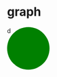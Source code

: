 # graph
<div style="width: 100px; height: 100px; border-radius: 50%; background-color: green;">d</div>

